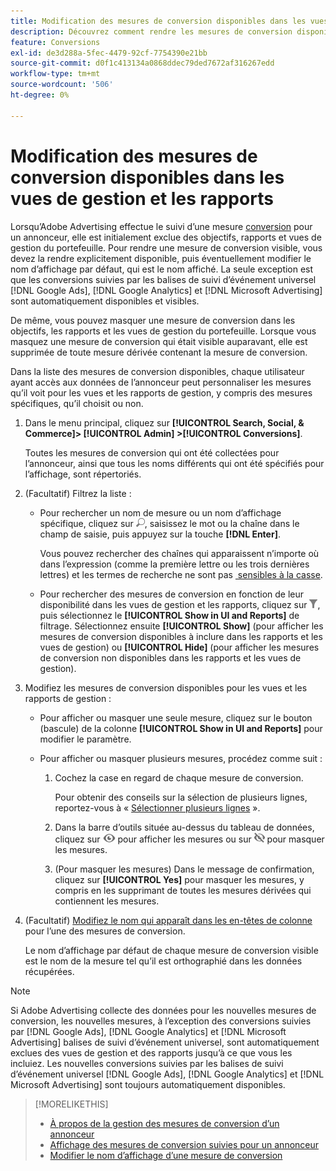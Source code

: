 ```yaml
---
title: Modification des mesures de conversion disponibles dans les vues de gestion et les rapports
description: Découvrez comment rendre les mesures de conversion disponibles dans vos vues et rapports de gestion.
feature: Conversions
exl-id: de3d288a-5fec-4479-92cf-7754390e21bb
source-git-commit: d0f1c413134a0868ddec79ded7672af316267edd
workflow-type: tm+mt
source-wordcount: '506'
ht-degree: 0%

---
```


# Modification des mesures de conversion disponibles dans les vues de gestion et les rapports

Lorsqu’Adobe Advertising effectue le suivi d’une mesure [conversion](/help/search-social-commerce/glossary.md#c-d) pour un annonceur, elle est initialement exclue des objectifs, rapports et vues de gestion du portefeuille. Pour rendre une mesure de conversion visible, vous devez la rendre explicitement disponible, puis éventuellement modifier le nom d’affichage par défaut, qui est le nom affiché. La seule exception est que les conversions suivies par les balises de suivi d’événement universel [!DNL Google Ads], [!DNL Google Analytics] et [!DNL Microsoft Advertising] sont automatiquement disponibles et visibles.

De même, vous pouvez masquer une mesure de conversion dans les objectifs, les rapports et les vues de gestion du portefeuille. Lorsque vous masquez une mesure de conversion qui était visible auparavant, elle est supprimée de toute mesure dérivée contenant la mesure de conversion.

Dans la liste des mesures de conversion disponibles, chaque utilisateur ayant accès aux données de l’annonceur peut personnaliser les mesures qu’il voit pour les vues et les rapports de gestion, y compris des mesures spécifiques, qu’il choisit ou non.

1. Dans le menu principal, cliquez sur **[!UICONTROL Search, Social, & Commerce]> [!UICONTROL Admin] >[!UICONTROL Conversions]**.

   Toutes les mesures de conversion qui ont été collectées pour l’annonceur, ainsi que tous les noms différents qui ont été spécifiés pour l’affichage, sont répertoriés.

1. (Facultatif) Filtrez la liste :

   * Pour rechercher un nom de mesure ou un nom d’affichage spécifique, cliquez sur ![Rechercher](/help/search-social-commerce/assets/search.png "Rechercher"), saisissez le mot ou la chaîne dans le champ de saisie, puis appuyez sur la touche **[!DNL Enter]**.

     Vous pouvez rechercher des chaînes qui apparaissent n’importe où dans l’expression (comme la première lettre ou les trois dernières lettres) et les termes de recherche ne sont pas [&#x200B; sensibles à la casse](/help/search-social-commerce/glossary.md#c-d).

   * Pour rechercher des mesures de conversion en fonction de leur disponibilité dans les vues de gestion et les rapports, cliquez sur ![Filtrer](/help/search-social-commerce/assets/filter.png "Filtrer"), puis sélectionnez le **[!UICONTROL Show in UI and Reports]** de filtrage. Sélectionnez ensuite **[!UICONTROL Show]** (pour afficher les mesures de conversion disponibles à inclure dans les rapports et les vues de gestion) ou **[!UICONTROL Hide]** (pour afficher les mesures de conversion non disponibles dans les rapports et les vues de gestion).

1. Modifiez les mesures de conversion disponibles pour les vues et les rapports de gestion :

   * Pour afficher ou masquer une seule mesure, cliquez sur le bouton (bascule) de la colonne **[!UICONTROL Show in UI and Reports]** pour modifier le paramètre.

   * Pour afficher ou masquer plusieurs mesures, procédez comme suit :

      1. Cochez la case en regard de chaque mesure de conversion.

         Pour obtenir des conseils sur la sélection de plusieurs lignes, reportez-vous à « [Sélectionner plusieurs lignes](/help/search-social-commerce/common-tasks/navigation-editing-selection/multiple-rows-select.md) ».

      1. Dans la barre d’outils située au-dessus du tableau de données, cliquez sur ![Afficher](/help/search-social-commerce/assets/show.png "Afficher") pour afficher les mesures ou sur ![Masquer](/help/search-social-commerce/assets/hide.png "Masquer") pour masquer les mesures.

      1. (Pour masquer les mesures) Dans le message de confirmation, cliquez sur **[!UICONTROL Yes]** pour masquer les mesures, y compris en les supprimant de toutes les mesures dérivées qui contiennent les mesures.

1. (Facultatif) [Modifiez le nom qui apparaît dans les en-têtes de colonne](conversion-metric-edit-display-name.md) pour l’une des mesures de conversion.

   Le nom d’affichage par défaut de chaque mesure de conversion visible est le nom de la mesure tel qu’il est orthographié dans les données récupérées.

>[!NOTE]
>
>Si Adobe Advertising collecte des données pour les nouvelles mesures de conversion, les nouvelles mesures, à l’exception des conversions suivies par [!DNL Google Ads], [!DNL Google Analytics] et [!DNL Microsoft Advertising] balises de suivi d’événement universel, sont automatiquement exclues des vues de gestion et des rapports jusqu’à ce que vous les incluiez. Les nouvelles conversions suivies par les balises de suivi d’événement universel [!DNL Google Ads], [!DNL Google Analytics] et [!DNL Microsoft Advertising] sont toujours automatiquement disponibles.

>[!MORELIKETHIS]
>
>* [À propos de la gestion des mesures de conversion d’un annonceur](conversion-metric-about.md)
>* [Affichage des mesures de conversion suivies pour un annonceur](conversion-metric-view-tracked.md)
>* [Modifier le nom d’affichage d’une mesure de conversion](conversion-metric-edit-display-name.md)
